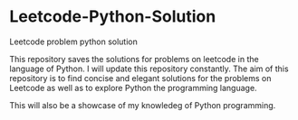 # Leetcode-Python-Solution
Leetcode problem python solution

This repository saves the solutions for problems on leetcode in the language of Python.
I will update this repository constantly. The aim of this repository is to find concise and elegant solutions for the problems on Leetcode as well as to explore Python the programming language.

This will also be a showcase of my knowledeg of Python programming.
